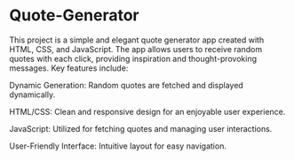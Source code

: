 # Quote-Generator

This project is a simple and elegant quote generator app created with HTML, CSS, and JavaScript. The app allows users to receive random quotes with each click, providing inspiration and thought-provoking messages. Key features include:

Dynamic Generation: Random quotes are fetched and displayed dynamically.


HTML/CSS: Clean and responsive design for an enjoyable user experience.


JavaScript: Utilized for fetching quotes and managing user interactions.


User-Friendly Interface: Intuitive layout for easy navigation.
